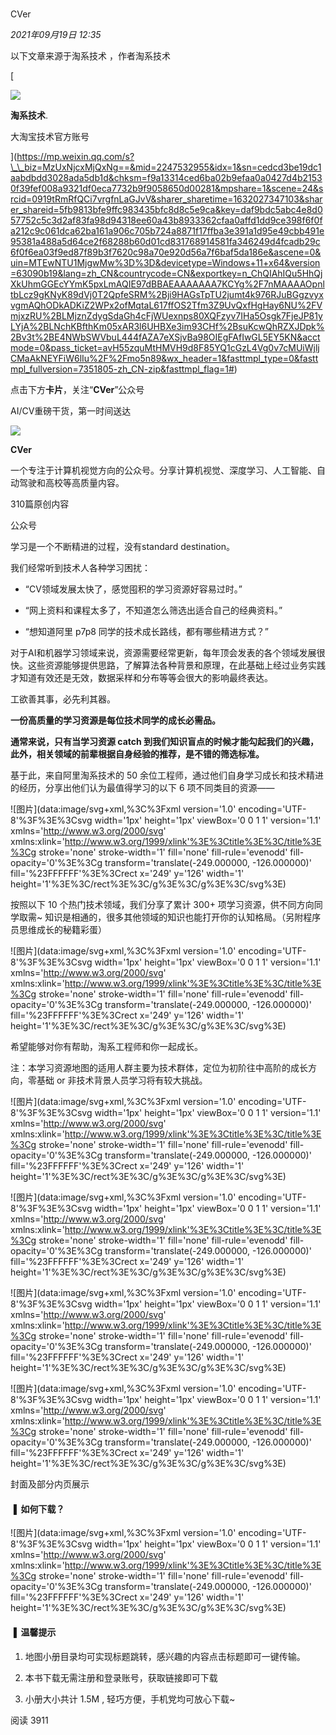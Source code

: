 # 

CVer

_2021年09月19日 12:35_

以下文章来源于淘系技术 ，作者淘系技术

\[

![](http://wx.qlogo.cn/mmhead/Q3auHgzwzM43bDZER83F5JMkjWMDCGbyIuuV8K17HHrVticqutPY9Rw/0)

**淘系技术**.

大淘宝技术官方账号

\](https://mp.weixin.qq.com/s?\_\_biz=MzUxNjcxMjQxNg==&mid=2247532955&idx=1&sn=cedcd3be19dc1aabdbdd3028ada5db1d&chksm=f9a13314ced6ba02b9efaa0a0427d4b21530f39fef008a9321df0eca7732b9f9058650d00281&mpshare=1&scene=24&srcid=0919tRmRfQCi7vrgfnLaGJvV&sharer_sharetime=1632027347103&sharer_shareid=5fb9813bfe9ffc983435bfc8d8c5e9ca&key=daf9bdc5abc4e8d057752c5c3d2af83fa98d94318ee60a43b8933362cfaa0affd1dd9ce398f6f0fa212c9c061dca62ba161a906c705b724a8871f17ffba3e391a1d95e49cbb491e95381a488a5d64ce2f68288b60d01cd831768914581fa346249d4fcadb29c6f0f6ea03f9ed87f89b3f7620c98a70e920d56a7f6baf5da186e&ascene=0&uin=MTEwNTU1MjgwMw%3D%3D&devicetype=Windows+11+x64&version=63090b19&lang=zh_CN&countrycode=CN&exportkey=n_ChQIAhIQu5HhQjXkUhmGGEcYYmK5pxLmAQIE97dBBAEAAAAAAA7KCYg%2F7nMAAAAOpnltbLcz9gKNyK89dVj0T2QpfeSRM%2Bji9HAGsTpTU2jumt4k976RJuBGgzvyxvgmAQhODkADKiZ2WPx2ofMqtaL617ffOS2Tfm3Z9UvQxfHgHay6NU%2FVmjxzRU%2BLMjznZdygSdaGh4cFjWUexnps80XQFzyv7IHa5Osgk7FjeJP81yLYjA%2BLNchKBfthKm05xAR3l6UHBXe3im93CHf%2BsuKcwQhRZXJDpk%2Bv3t%2BE4NWbSWVbuL444fAZA7eXSjvBa98OIEgFAfIwGL5EY5KN&acctmode=0&pass_ticket=avH55zquMtHMVH9d8F85YQ1cGzL4Vg0v7cMUiWjljCMaAkNEYFiW6lIu%2F%2Fmo5n89&wx_header=1&fasttmpl_type=0&fasttmpl_fullversion=7351805-zh_CN-zip&fasttmpl_flag=1#)

点击下方**卡片**，关注“**CVer**”公众号

AI/CV重磅干货，第一时间送达

![](http://mmbiz.qpic.cn/mmbiz_png/yNnalkXE7oXEQsjm7TaT9pQgUNTGmBfKu4jYrOdm2zia6YWlHotcEQ2aFSNMdg1AO5jHarGqTB8cmN6xd3HTpuA/300?wx_fmt=png&wxfrom=19)

**CVer**

一个专注于计算机视觉方向的公众号。分享计算机视觉、深度学习、人工智能、自动驾驶和高校等高质量内容。

310篇原创内容

公众号

学习是一个不断精进的过程，没有standard destination。

我们经常听到技术人各种学习困扰：

- “CV领域发展太快了，感觉囤积的学习资源好容易过时。”

- “⽹上资料和课程太多了，不知道怎么筛选出适合⾃⼰的经典资料。”

- “想知道阿⾥ p7p8 同学的技术成⻓路线，都有哪些精进⽅式？”

对于AI和机器学习领域来说，资源需要经常更新，每年顶会发表的各个领域发展很快。这些资源能够提供思路，了解算法各种背景和原理，在此基础上经过业务实践才知道有效还是⽆效，数据采样和分布等等会很⼤的影响最终表达。

工欲善其事，必先利其器。

**一份高质量的学习资源是每位技术同学的成长必需品。**

**通常来说，只有当学习资源 catch 到我们知识盲点的时候才能勾起我们的兴趣，此外，相关领域的前辈根据自身经验的推荐，是不错的筛选标准。**

基于此，来自阿里淘系技术的 50 余位工程师，通过他们自身学习成长和技术精进的经历，分享出他们认为最值得学习的以下 6 项不同类目的资源——

!\[图片\](data:image/svg+xml,%3C%3Fxml version='1.0' encoding='UTF-8'%3F%3E%3Csvg width='1px' height='1px' viewBox='0 0 1 1' version='1.1' xmlns='http://www.w3.org/2000/svg' xmlns:xlink='http://www.w3.org/1999/xlink'%3E%3Ctitle%3E%3C/title%3E%3Cg stroke='none' stroke-width='1' fill='none' fill-rule='evenodd' fill-opacity='0'%3E%3Cg transform='translate(-249.000000, -126.000000)' fill='%23FFFFFF'%3E%3Crect x='249' y='126' width='1' height='1'%3E%3C/rect%3E%3C/g%3E%3C/g%3E%3C/svg%3E)

按照以下 10 个热门技术领域，我们分享了累计 300+ 项学习资源，供不同方向同学取需~ 知识是相通的，很多其他领域的知识也能打开你的认知格局。（另附程序员思维成长的秘籍彩蛋）

!\[图片\](data:image/svg+xml,%3C%3Fxml version='1.0' encoding='UTF-8'%3F%3E%3Csvg width='1px' height='1px' viewBox='0 0 1 1' version='1.1' xmlns='http://www.w3.org/2000/svg' xmlns:xlink='http://www.w3.org/1999/xlink'%3E%3Ctitle%3E%3C/title%3E%3Cg stroke='none' stroke-width='1' fill='none' fill-rule='evenodd' fill-opacity='0'%3E%3Cg transform='translate(-249.000000, -126.000000)' fill='%23FFFFFF'%3E%3Crect x='249' y='126' width='1' height='1'%3E%3C/rect%3E%3C/g%3E%3C/g%3E%3C/svg%3E)

希望能够对你有帮助，淘系工程师和你一起成长。

注：本学习资源地图的适用人群主要为技术群体，定位为初阶往中高阶的成长方向，零基础 or 非技术背景人员学习将有较大挑战。

!\[图片\](data:image/svg+xml,%3C%3Fxml version='1.0' encoding='UTF-8'%3F%3E%3Csvg width='1px' height='1px' viewBox='0 0 1 1' version='1.1' xmlns='http://www.w3.org/2000/svg' xmlns:xlink='http://www.w3.org/1999/xlink'%3E%3Ctitle%3E%3C/title%3E%3Cg stroke='none' stroke-width='1' fill='none' fill-rule='evenodd' fill-opacity='0'%3E%3Cg transform='translate(-249.000000, -126.000000)' fill='%23FFFFFF'%3E%3Crect x='249' y='126' width='1' height='1'%3E%3C/rect%3E%3C/g%3E%3C/g%3E%3C/svg%3E)

!\[图片\](data:image/svg+xml,%3C%3Fxml version='1.0' encoding='UTF-8'%3F%3E%3Csvg width='1px' height='1px' viewBox='0 0 1 1' version='1.1' xmlns='http://www.w3.org/2000/svg' xmlns:xlink='http://www.w3.org/1999/xlink'%3E%3Ctitle%3E%3C/title%3E%3Cg stroke='none' stroke-width='1' fill='none' fill-rule='evenodd' fill-opacity='0'%3E%3Cg transform='translate(-249.000000, -126.000000)' fill='%23FFFFFF'%3E%3Crect x='249' y='126' width='1' height='1'%3E%3C/rect%3E%3C/g%3E%3C/g%3E%3C/svg%3E)

!\[图片\](data:image/svg+xml,%3C%3Fxml version='1.0' encoding='UTF-8'%3F%3E%3Csvg width='1px' height='1px' viewBox='0 0 1 1' version='1.1' xmlns='http://www.w3.org/2000/svg' xmlns:xlink='http://www.w3.org/1999/xlink'%3E%3Ctitle%3E%3C/title%3E%3Cg stroke='none' stroke-width='1' fill='none' fill-rule='evenodd' fill-opacity='0'%3E%3Cg transform='translate(-249.000000, -126.000000)' fill='%23FFFFFF'%3E%3Crect x='249' y='126' width='1' height='1'%3E%3C/rect%3E%3C/g%3E%3C/g%3E%3C/svg%3E)

!\[图片\](data:image/svg+xml,%3C%3Fxml version='1.0' encoding='UTF-8'%3F%3E%3Csvg width='1px' height='1px' viewBox='0 0 1 1' version='1.1' xmlns='http://www.w3.org/2000/svg' xmlns:xlink='http://www.w3.org/1999/xlink'%3E%3Ctitle%3E%3C/title%3E%3Cg stroke='none' stroke-width='1' fill='none' fill-rule='evenodd' fill-opacity='0'%3E%3Cg transform='translate(-249.000000, -126.000000)' fill='%23FFFFFF'%3E%3Crect x='249' y='126' width='1' height='1'%3E%3C/rect%3E%3C/g%3E%3C/g%3E%3C/svg%3E)

封面及部分内页展示

#### **▐**  **如何下载？**

!\[图片\](data:image/svg+xml,%3C%3Fxml version='1.0' encoding='UTF-8'%3F%3E%3Csvg width='1px' height='1px' viewBox='0 0 1 1' version='1.1' xmlns='http://www.w3.org/2000/svg' xmlns:xlink='http://www.w3.org/1999/xlink'%3E%3Ctitle%3E%3C/title%3E%3Cg stroke='none' stroke-width='1' fill='none' fill-rule='evenodd' fill-opacity='0'%3E%3Cg transform='translate(-249.000000, -126.000000)' fill='%23FFFFFF'%3E%3Crect x='249' y='126' width='1' height='1'%3E%3C/rect%3E%3C/g%3E%3C/g%3E%3C/svg%3E)

#### **▐**  **温馨提示**

1. 地图小册目录均可实现标题跳转，感兴趣的内容点击标题即可一键传输。

1. 本书下载无需注册和登录账号，获取链接即可下载

1. 小册大小共计 1.5M , 轻巧方便，手机党均可放心下载~

阅读 3911

​
